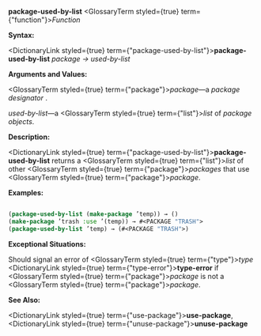 **package-used-by-list** <GlossaryTerm styled={true} term={"function"}><i>Function</i></GlossaryTerm> 



**Syntax:** 



<DictionaryLink styled={true} term={"package-used-by-list"}><b>package-used-by-list</b></DictionaryLink> *package → used-by-list* 



**Arguments and Values:** 



<GlossaryTerm styled={true} term={"package"}><i>package</i></GlossaryTerm>—a *package designator* . 



*used-by-list*—a <GlossaryTerm styled={true} term={"list"}><i>list</i></GlossaryTerm> of *package objects*. 



**Description:** 



<DictionaryLink styled={true} term={"package-used-by-list"}><b>package-used-by-list</b></DictionaryLink> returns a <GlossaryTerm styled={true} term={"list"}><i>list</i></GlossaryTerm> of other <GlossaryTerm styled={true} term={"package"}><i>packages</i></GlossaryTerm> that use <GlossaryTerm styled={true} term={"package"}><i>package</i></GlossaryTerm>. 



**Examples:**
```lisp

(package-used-by-list (make-package ’temp)) → () 
(make-package ’trash :use ’(temp)) → #<PACKAGE "TRASH"> 
(package-used-by-list ’temp) → (#<PACKAGE "TRASH">) 

```
**Exceptional Situations:** 



Should signal an error of <GlossaryTerm styled={true} term={"type"}><i>type</i></GlossaryTerm> <DictionaryLink styled={true} term={"type-error"}><b>type-error</b></DictionaryLink> if <GlossaryTerm styled={true} term={"package"}><i>package</i></GlossaryTerm> is not a <GlossaryTerm styled={true} term={"package"}><i>package</i></GlossaryTerm>. 



**See Also:** 



<DictionaryLink styled={true} term={"use-package"}><b>use-package</b></DictionaryLink>, <DictionaryLink styled={true} term={"unuse-package"}><b>unuse-package</b></DictionaryLink> 







 



 



